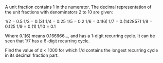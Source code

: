A unit fraction contains 1 in the numerator. The decimal representation of the unit fractions with denominators 2 to 10 are given:

1/2	    = 	0.5
1/3	    = 	0.(3)
1/4	    = 	0.25
1/5	    = 	0.2
1/6	    = 	0.1(6)
1/7	    = 	0.(142857)
1/8	    = 	0.125
1/9     = 	0.(1)
1/10    = 	0.1

Where 0.1(6) means 0.166666..., and has a 1-digit recurring cycle. It can be seen that 1/7 has a 6-digit recurring cycle.

Find the value of d < 1000 for which 1/d contains the longest recurring cycle in its decimal fraction part.
